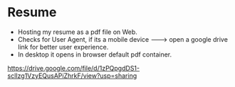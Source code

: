 # Resume
- Hosting my resume as a pdf file on Web.
- Checks for User Agent, if its a mobile device ---> open a google drive link for better user experience.
- In desktop it opens in browser default pdf container.

https://drive.google.com/file/d/1zPQpgdDS1-sclIzg1VzyEQusAPiZhrkF/view?usp=sharing
